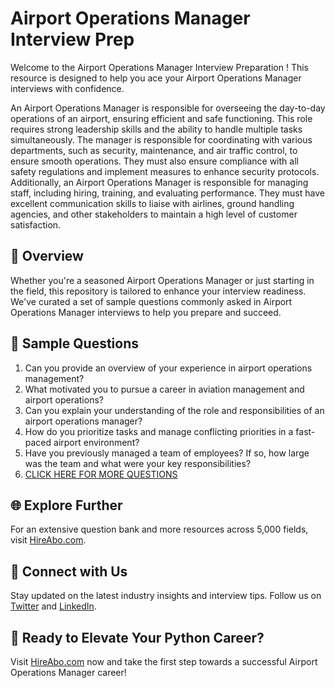 # Airport Operations Manager Interview Prep

Welcome to the Airport Operations Manager Interview Preparation ! This resource is designed to help you ace your Airport Operations Manager interviews with confidence.

An Airport Operations Manager is responsible for overseeing the day-to-day operations of an airport, ensuring efficient and safe functioning. This role requires strong leadership skills and the ability to handle multiple tasks simultaneously. The manager is responsible for coordinating with various departments, such as security, maintenance, and air traffic control, to ensure smooth operations. They must also ensure compliance with all safety regulations and implement measures to enhance security protocols. Additionally, an Airport Operations Manager is responsible for managing staff, including hiring, training, and evaluating performance. They must have excellent communication skills to liaise with airlines, ground handling agencies, and other stakeholders to maintain a high level of customer satisfaction.

## 🚀 Overview

Whether you're a seasoned Airport Operations Manager or just starting in the field, this repository is tailored to enhance your interview readiness. We've curated a set of sample questions commonly asked in Airport Operations Manager interviews to help you prepare and succeed.

## 📝 Sample Questions

1. Can you provide an overview of your experience in airport operations management?
2. What motivated you to pursue a career in aviation management and airport operations?
3. Can you explain your understanding of the role and responsibilities of an airport operations manager?
4. How do you prioritize tasks and manage conflicting priorities in a fast-paced airport environment?
5. Have you previously managed a team of employees? If so, how large was the team and what were your key responsibilities?
6. [CLICK HERE FOR MORE QUESTIONS](https://hireabo.com/job/23_3_4/Airport%20Operations%20Manager)

## 🌐 Explore Further

For an extensive question bank and more resources across 5,000 fields, visit [HireAbo.com](https://www.hireabo.com).

## 📱 Connect with Us

Stay updated on the latest industry insights and interview tips. Follow us on [Twitter](https://twitter.com/hireabo) and [LinkedIn](https://www.linkedin.com/in/hire-abo-3609972a8/).

## 🚀 Ready to Elevate Your Python Career?

Visit [HireAbo.com](https://www.hireabo.com) now and take the first step towards a successful Airport Operations Manager career!
